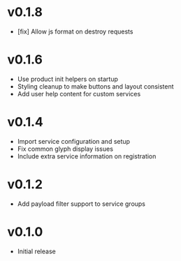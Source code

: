 # v0.1.8
* [fix] Allow js format on destroy requests

# v0.1.6
* Use product init helpers on startup
* Styling cleanup to make buttons and layout consistent
* Add user help content for custom services

# v0.1.4
* Import service configuration and setup
* Fix common glyph display issues
* Include extra service information on registration

# v0.1.2
* Add payload filter support to service groups

# v0.1.0
* Initial release
